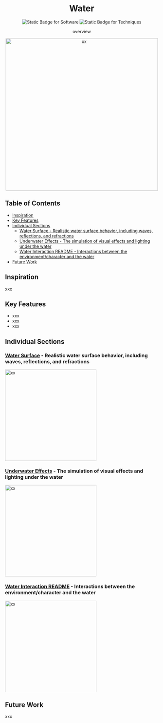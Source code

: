 <div align="center">
    <h1>Water</h1>
    <p><img alt="Static Badge for Software" src="https://img.shields.io/badge/Software-Unreal-CDCFEC"> <img alt="Static Badge for Techniques" src="https://img.shields.io/badge/Techniques-xx-C2D8EE"></p>
    <p>overview</p>
    <p><img src="media/xx.gif" alt="xx" title="xx" height=500></p>
</div>


## Table of Contents <!-- omit from toc -->
- [Inspiration](#inspiration)
- [Key Features](#key-features)
- [Individual Sections](#individual-sections)
  - [Water Surface - Realistic water surface behavior, including waves, reflections, and refractions](#water-surface---realistic-water-surface-behavior-including-waves-reflections-and-refractions)
  - [Underwater Effects - The simulation of visual effects and lighting under the water](#underwater-effects---the-simulation-of-visual-effects-and-lighting-under-the-water)
  - [Water Interaction README - Interactions between the environment/character and the water](#water-interaction-readme---interactions-between-the-environmentcharacter-and-the-water)
- [Future Work](#future-work)

## Inspiration
xxx

## Key Features
- xxx
- xxx
- xxx

## Individual Sections

### [Water Surface](WaterSurface/README.md) - Realistic water surface behavior, including waves, reflections, and refractions
<p><img src="media/xx.gif" alt="xx" title="xx" height=300></p>

### [Underwater Effects](UnderwaterEffects/README.md) - The simulation of visual effects and lighting under the water
<p><img src="media/xx.gif" alt="xx" title="xx" height=300></p>

### [Water Interaction README](WaterInteraction/README.md) - Interactions between the environment/character and the water
<p><img src="media/xx.gif" alt="xx" title="xx" height=300></p>

## Future Work
xxx

